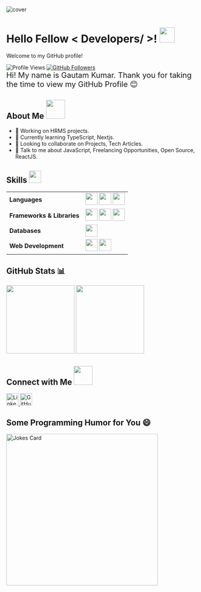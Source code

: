 <div>
  <img src="https://miro.medium.com/max/1444/1*Z5-lWkyzcRB5ahgm9qyxvg.png" alt="cover" />
</div>

<h1> Hello Fellow < Developers/ >! <img src="https://raw.githubusercontent.com/MartinHeinz/MartinHeinz/master/wave.gif" width="40px"> </h1>
<p>Welcome to my GitHub profile!</p>

<div>
  <img src="https://visitor-badge.glitch.me/badge?page_id=Gautamkum-ar.Gautamkum-ar" alt="Profile Views" />
  <a href="https://github.com/Gautamkum-ar">
    <img src="https://img.shields.io/github/followers/Gautamkum-ar?label=Follow&style=social" alt="GitHub Followers" />
  </a>
</div>

<div style="font-size: 20px;">
  Hi! My name is Gautam Kumar. Thank you for taking the time to view my GitHub Profile 😊
</div>

<h2> About Me <img src="https://media0.giphy.com/media/KDDpcKigbfFpnejZs6/giphy.gif" width="50px"> </h2>

<ul>
  <li>🔭 Working on HRMS projects.</li>
  <li>🌱 Currently learning TypeScript, Nextjs.</li>
  <li>👯 Looking to collaborate on Projects, Tech Articles.</li>
  <li>💬 Talk to me about JavaScript, Freelancing Opportunities, Open Source, ReactJS.</li>
</ul>

<h2> Skills <img src="https://media2.giphy.com/media/QssGEmpkyEOhBCb7e1/giphy.gif" width="32px"> </h2>

<table>
  <tr>
    <td><b>Languages</b></td>
    <td>
      <img src="https://raw.githubusercontent.com/rahulbanerjee26/githubAboutMeGenerator/main/icons/javascript.svg" width="32px"> 
      <img src="https://raw.githubusercontent.com/rahulbanerjee26/githubAboutMeGenerator/main/icons/c.svg" width="32px">
      <img src="https://raw.githubusercontent.com/rahulbanerjee26/githubAboutMeGenerator/main/icons/cpp.svg" width="32px">
    </td>
  </tr>
  <tr>
    <td><b>Frameworks & Libraries</b></td>
    <td>
      <img src="https://raw.githubusercontent.com/rahulbanerjee26/githubAboutMeGenerator/main/icons/reactjs.svg" width="32px"> 
      <img src="https://raw.githubusercontent.com/rahulbanerjee26/githubAboutMeGenerator/main/icons/nextjs.svg" width="32px">
      <img src="https://raw.githubusercontent.com/rahulbanerjee26/githubAboutMeGenerator/main/icons/pytorch.svg" width="32px">
    </td>
  </tr>
  <tr>
    <td><b>Databases</b></td>
    <td>
      <img src="https://raw.githubusercontent.com/rahulbanerjee26/githubAboutMeGenerator/main/icons/mongodb.svg" width="32px">
    </td>
  </tr>
  <tr>
    <td><b>Web Development</b></td>
    <td>
      <img src="https://raw.githubusercontent.com/rahulbanerjee26/githubAboutMeGenerator/main/icons/html.svg" width="32px">
      <img src="https://raw.githubusercontent.com/rahulbanerjee26/githubAboutMeGenerator/main/icons/css.svg" width="32px">
    </td>
  </tr>
</table>

<h2>GitHub Stats 📊</h2>

<div>
  <img height="180em" src="https://github-readme-stats.vercel.app/api?username=Gautamkum-ar&show_icons=true&theme=radical&count_private=true" />
  <img height="180em" src="https://github-readme-stats.vercel.app/api/top-langs/?username=Gautamkum-ar&layout=compact&theme=radical" />
</div>

<h2> Connect with Me <img src='https://raw.githubusercontent.com/ShahriarShafin/ShahriarShafin/main/Assets/handshake.gif' width="50px"> </h2>

<p>
  <a href="https://www.linkedin.com/in/gautam-kumar-7b9933251/">
    <img src="https://raw.githubusercontent.com/rahulbanerjee26/githubAboutMeGenerator/main/icons/linked-in-alt.svg" width="32px" alt="LinkedIn">
  </a>
  <a href="https://www.github.com/Gautamkum-ar">
    <img src="https://raw.githubusercontent.com/rahulbanerjee26/githubAboutMeGenerator/main/icons/github.svg" width="32px" alt="GitHub">
  </a>
</p>

<h2>Some Programming Humor for You 😄</h2>

<p>
  <img src="https://readme-jokes.vercel.app/api?theme=radical" width="400px" alt="Jokes Card">
</p>
